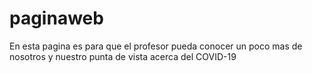 # paginaweb
En esta pagina es para que el profesor pueda conocer un poco mas de nosotros y nuestro punta de vista acerca del COVID-19
